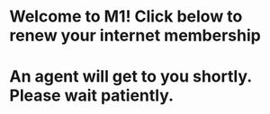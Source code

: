 <!DOCTYPE html>
<html>
 <head>
  <title>M1.com</title>
 </head>
 <body>
  <h1>Welcome to M1! Click below to renew your internet membership<h1>
  <p>An agent will get to you shortly. Please wait patiently.<p>
 </body>
</html>
